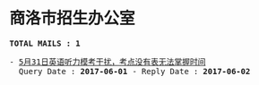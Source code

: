 # 商洛市招生办公室
<pre><b>TOTAL MAILS : 1</b></pre>
<pre>
- <a href="../../categories/mails/4180.md">5月31日英语听力模考干扰，考点没有表无法掌握时间</a><br/>  Query Date : <b>2017-06-01</b> - Reply Date : <b>2017-06-02</b>
</pre>
